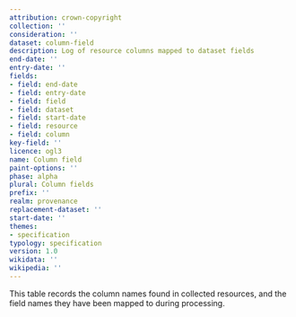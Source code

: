 ```yaml
---
attribution: crown-copyright
collection: ''
consideration: ''
dataset: column-field
description: Log of resource columns mapped to dataset fields
end-date: ''
entry-date: ''
fields:
- field: end-date
- field: entry-date
- field: field
- field: dataset
- field: start-date
- field: resource
- field: column
key-field: ''
licence: ogl3
name: Column field
paint-options: ''
phase: alpha
plural: Column fields
prefix: ''
realm: provenance
replacement-dataset: ''
start-date: ''
themes:
- specification
typology: specification
version: 1.0
wikidata: ''
wikipedia: ''
---
```


This table records the column names found in collected resources, and the field names they have been mapped to during processing.
